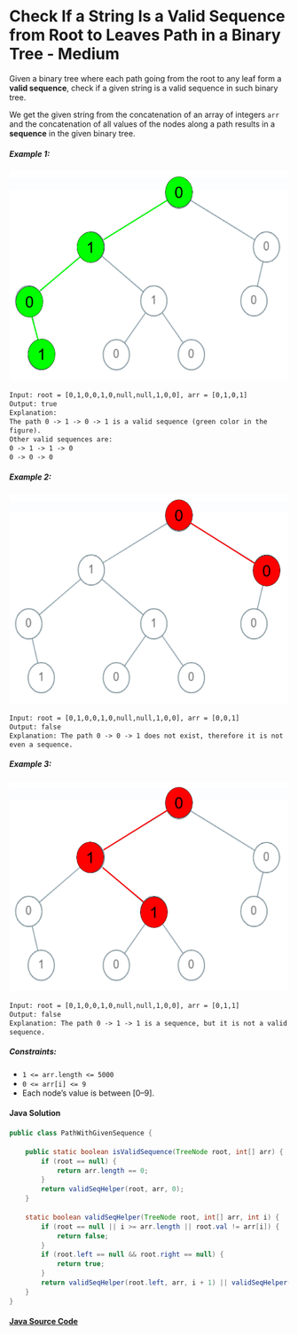 # Check If a String Is a Valid Sequence from Root to Leaves Path in a Binary Tree - Medium

Given a binary tree where each path going from the root to any leaf form a <b>valid sequence</b>, check if a given string is a valid sequence in such binary tree.

We get the given string from the concatenation of an array of integers ```arr``` and the concatenation of all values of the nodes along a path results in a <b>sequence</b> in the given binary tree.

##### Example 1:
![](01001_sample_01.png)
```
Input: root = [0,1,0,0,1,0,null,null,1,0,0], arr = [0,1,0,1]
Output: true
Explanation: 
The path 0 -> 1 -> 0 -> 1 is a valid sequence (green color in the figure). 
Other valid sequences are: 
0 -> 1 -> 1 -> 0 
0 -> 0 -> 0
```

##### Example 2:
![](01001_sample_02.png)
```
Input: root = [0,1,0,0,1,0,null,null,1,0,0], arr = [0,0,1]
Output: false 
Explanation: The path 0 -> 0 -> 1 does not exist, therefore it is not even a sequence.
```

##### Example 3:
![](01001_sample_03.png)
```
Input: root = [0,1,0,0,1,0,null,null,1,0,0], arr = [0,1,1]
Output: false
Explanation: The path 0 -> 1 -> 1 is a sequence, but it is not a valid sequence.
```

##### Constraints:
- ```1 <= arr.length <= 5000```
- ```0 <= arr[i] <= 9```
- Each node’s value is between [0–9].

#### Java Solution
```java
public class PathWithGivenSequence {

    public static boolean isValidSequence(TreeNode root, int[] arr) {
        if (root == null) {
            return arr.length == 0;
        }
        return validSeqHelper(root, arr, 0);
    }

    static boolean validSeqHelper(TreeNode root, int[] arr, int i) {
        if (root == null || i >= arr.length || root.val != arr[i]) {
            return false;
        }
        if (root.left == null && root.right == null) {
            return true;
        }
        return validSeqHelper(root.left, arr, i + 1) || validSeqHelper(root.right, arr, i + 1);
    }
}
```

#### [Java Source Code](../../../src/main/java/com/algorithm/treedatastructure/PathWithGivenSequence.java)